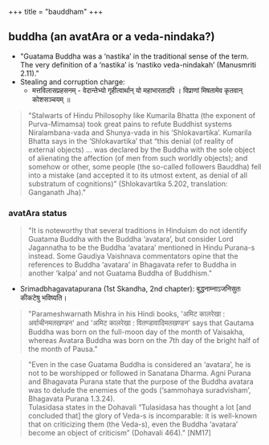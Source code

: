 +++
title = "bauddham"
+++

## buddha (an avatAra or a veda-nindaka?)
- "Guatama Buddha was a ‘nastika’ in the traditional sense of the term. The very definition of a ‘nastika’ is ‘nastiko veda-nindakah’ (Manusmriti 2.11)."
- Stealing and corruption charge:
    -  मत्तविलासप्रहसनम् - वेदान्तेभ्यो गृहीत्वार्थान् यो महाभारतादपि । विप्राणां मिषतामेव कृतवान् कोशसञ्चयम् ॥ 

> "Stalwarts of Hindu Philosophy like Kumarila Bhatta (the exponent of Purva-Mimamsa) took great pains to refute Buddhist systems Niralambana-vada and Shunya-vada in his ‘Shlokavartika’. Kumarila Bhatta says in the ‘Shlokavartika’ that “this denial (of reality of external objects) … was declared by the Buddha with the sole object of alienating the affection (of men from such worldly objects); and somehow or other, some people (the so-called followers Bauddha) fell into a mistake (and accepted it to its utmost extent, as denial of all substratum of cognitions)” (Shlokavartika 5.202, translation: Ganganath Jha)."

### avatAra status
> "It is noteworthy that several traditions in Hinduism do not identify Guatama Buddha with the Buddha ‘avatara’, but consider Lord Jagannatha to be the Buddha ‘avatara’ mentioned in Hindu Purana-s instead. Some Gaudiya Vaishnava commentators opine that the references to Buddha ‘avatara’ in Bhagavata refer to Buddha in another ‘kalpa’ and not Guatama Buddha of Buddhism."

- Srimadbhagavatapurana (1st Skandha, 2nd chapter): बुद्धनाम्नाऽजनिसुतः कीकटेषु भविष्यति।

> "Parameshwarnath Mishra in his Hindi books, 'अमिट कालरेखा : अर्वाचीनमतखण्डन' and 'अमिट कालरेखा : वितण्डावादिमतखण्डन' says that Gautama Buddha was born on the full-moon day of the month of Vaisakha, whereas Avatara Buddha was born on the 7th day of the bright half of the month of Pausa." 

> "Even in the case Guatama Buddha is considered an ‘avatara’, he is not to be worshipped or followed in Sanatana Dharma. Agni Purana and Bhagavata Purana state that the purpose of the Buddha avatara was to delude the enemies of the gods (‘sammohaya suradvisham’, Bhagavata Purana 1.3.24).  
> Tulasidasa states in the Dohavali “Tulasidasa has thought a lot \[and concluded that\] the glory of Veda-s is incomparable: it is well-known that on criticizing them (the Veda-s), even the Buddha ‘avatara’ become an object of criticism” (Dohavali 464)." \[NM17\]

